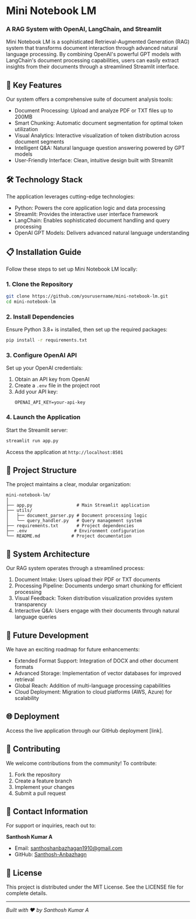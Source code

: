 # Mini Notebook LM 
### A RAG System with OpenAI, LangChain, and Streamlit

Mini Notebook LM is a sophisticated Retrieval-Augmented Generation (RAG) system that transforms document interaction through advanced natural language processing. By combining OpenAI's powerful GPT models with LangChain's document processing capabilities, users can easily extract insights from their documents through a streamlined Streamlit interface.

## 🎯 Key Features

Our system offers a comprehensive suite of document analysis tools:

- Document Processing: Upload and analyze PDF or TXT files up to 200MB
- Smart Chunking: Automatic document segmentation for optimal token utilization
- Visual Analytics: Interactive visualization of token distribution across document segments
- Intelligent Q&A: Natural language question answering powered by GPT models
- User-Friendly Interface: Clean, intuitive design built with Streamlit

## 🛠️ Technology Stack

The application leverages cutting-edge technologies:

- Python: Powers the core application logic and data processing
- Streamlit: Provides the interactive user interface framework
- LangChain: Enables sophisticated document handling and query processing
- OpenAI GPT Models: Delivers advanced natural language understanding

## 📋 Installation Guide

Follow these steps to set up Mini Notebook LM locally:

### 1. Clone the Repository

```bash
git clone https://github.com/yourusername/mini-notebook-lm.git
cd mini-notebook-lm
```

### 2. Install Dependencies

Ensure Python 3.8+ is installed, then set up the required packages:

```bash
pip install -r requirements.txt
```

### 3. Configure OpenAI API

Set up your OpenAI credentials:

1. Obtain an API key from OpenAI
2. Create a `.env` file in the project root
3. Add your API key:
   ```
   OPENAI_API_KEY=your-api-key
   ```

### 4. Launch the Application

Start the Streamlit server:

```bash
streamlit run app.py
```

Access the application at `http://localhost:8501`

## 📂 Project Structure

The project maintains a clear, modular organization:

```
mini-notebook-lm/
│
├── app.py                 # Main Streamlit application
├── utils/
│   ├── document_parser.py # Document processing logic
│   └── query_handler.py   # Query management system
├── requirements.txt       # Project dependencies
├── .env                  # Environment configuration
└── README.md            # Project documentation
```

## 🔄 System Architecture

Our RAG system operates through a streamlined process:

1. Document Intake: Users upload their PDF or TXT documents
2. Processing Pipeline: Documents undergo smart chunking for efficient processing
3. Visual Feedback: Token distribution visualization provides system transparency
4. Interactive Q&A: Users engage with their documents through natural language queries

## 🚀 Future Development

We have an exciting roadmap for future enhancements:

- Extended Format Support: Integration of DOCX and other document formats
- Advanced Storage: Implementation of vector databases for improved retrieval
- Global Reach: Addition of multi-language processing capabilities
- Cloud Deployment: Migration to cloud platforms (AWS, Azure) for scalability

## 🌐 Deployment

Access the live application through our GitHub deployment [link].

## 🤝 Contributing

We welcome contributions from the community! To contribute:

1. Fork the repository
2. Create a feature branch
3. Implement your changes
4. Submit a pull request

## 📧 Contact Information

For support or inquiries, reach out to:

**Santhosh Kumar A**
- Email: santhoshanbazhagan1910@gmail.com
- GitHub: [Santhosh-Anbazhagn](https://github.com/Santhosh-Anbazhagan)

## 📜 License

This project is distributed under the MIT License. See the LICENSE file for complete details.

---

*Built with ❤️ by Santhosh Kumar A*
